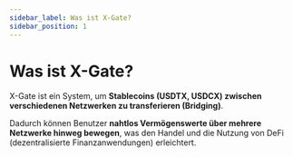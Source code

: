 ```yaml
---
sidebar_label: Was ist X-Gate?
sidebar_position: 1
---
```


# Was ist X-Gate?

X-Gate ist ein System, um **Stablecoins (USDTX, USDCX) zwischen verschiedenen Netzwerken zu transferieren (Bridging)**.

Dadurch können Benutzer **nahtlos Vermögenswerte über mehrere Netzwerke hinweg bewegen**, was den Handel und die Nutzung von DeFi (dezentralisierte Finanzanwendungen) erleichtert.